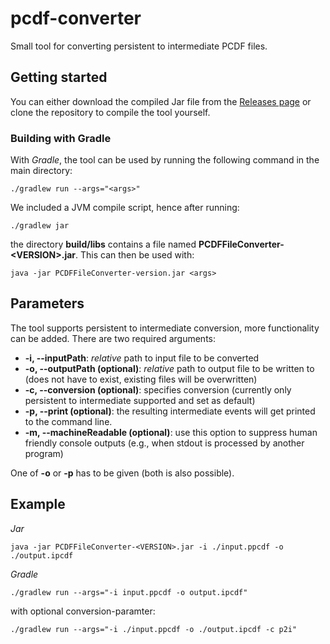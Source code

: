 # pcdf-converter
Small tool for converting persistent to intermediate PCDF files.

## Getting started

You can either download the compiled Jar file from the [Releases page](https://github.com/udsdepend/pcdf-converter/releases) or
clone the repository to compile the tool yourself. 

### Building with Gradle 

With *Gradle*, the tool can be used by running the following command in the main directory:

```
./gradlew run --args="<args>"
```


We included a JVM compile script, hence after running:
```
./gradlew jar 
```

the directory **build/libs** contains a file named **PCDFFileConverter-&lt;VERSION&gt;.jar**. This can then be used with:

```
java -jar PCDFFileConverter-version.jar <args>
```

## Parameters
The tool supports persistent to intermediate conversion, more functionality can be added. There are two required arguments:

- **-i, --inputPath**:  *relative* path to input file to be converted
- **-o, --outputPath (optional)**: *relative* path to output file to be written to (does not have to exist, existing files will be overwritten)
- **-c, --conversion (optional)**: specifies conversion (currently only persistent to intermediate supported and set as default)
- **-p, --print (optional)**: the resulting intermediate events will get printed to the command line. 
- **-m, --machineReadable (optional)**: use this option to suppress human friendly console outputs (e.g., when stdout is processed by another program)

One of **-o** or **-p** has to be given (both is also possible).

## Example
*Jar*
```
java -jar PCDFFileConverter-<VERSION>.jar -i ./input.ppcdf -o ./output.ipcdf
```

*Gradle*
```
./gradlew run --args="-i input.ppcdf -o output.ipcdf"
```
with optional conversion-paramter:
```
./gradlew run --args="-i ./input.ppcdf -o ./output.ipcdf -c p2i"
```

